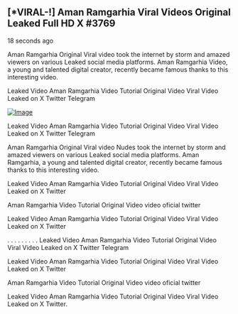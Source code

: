 ## [*VIRAL-!] Aman Ramgarhia Viral Videos Original Leaked Full HD X #3769

18 seconds ago

Aman Ramgarhia Original Viral video took the internet by storm and amazed viewers on various Leaked social media platforms. Aman Ramgarhia Video, a young and talented digital creator, recently became famous thanks to this interesting video.

Leaked Video Aman Ramgarhia Video Tutorial Original Video Viral Video Leaked on X Twitter Telegram

[![Image](https://github.com/user-attachments/assets/4baa9e90-ca7b-464e-852e-01bd4b43bc60)](https://happiness-bro.blogspot.com/2024/12/refhttpsviralvideotrending.html)

Leaked Video Aman Ramgarhia Video Tutorial Original Video Viral Video Leaked on X Twitter Telegram

Aman Ramgarhia Original Viral video Nudes took the internet by storm and amazed viewers on various Leaked social media platforms. Aman Ramgarhia, a young and talented digital creator, recently became famous thanks to this interesting video.

Leaked Video Aman Ramgarhia Video Tutorial Original Video Viral Video Leaked on X Twitter

Aman Ramgarhia Video Tutorial Original Video video oficial twitter

Leaked Video Aman Ramgarhia Video Tutorial Original Video Viral Video Leaked on X Twitter

. . . . . . . . . Leaked Video Aman Ramgarhia Video Tutorial Original Video Viral Video Leaked on X Twitter Telegram

Leaked Video Aman Ramgarhia Video Tutorial Original Video Viral Video Leaked on X Twitter

Aman Ramgarhia Video Tutorial Original Video video oficial twitter

Leaked Video Aman Ramgarhia Video Tutorial Original Video Viral Video Leaked on X Twitter.